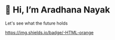 # 👋 Hi, I’m Aradhana Nayak
 Let's see what the future holds
 
https://img.shields.io/badge/-HTML-orange
